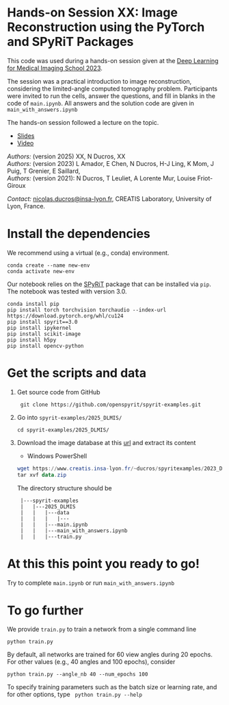 # Hands-on Session XX: Image Reconstruction using the PyTorch and SPyRiT Packages

This code was used during a hands-on session given at the [Deep Learning for Medical Imaging School 2023](https://deepimaging2023.sciencesconf.org/).

The session was a practical introduction to image reconstruction, considering the limited-angle computed tomography problem. Participants were invited to run the cells, answer the questions, and fill in blanks in the code of `main.ipynb`. All answers and the solution code are given in `main_with_answers.ipynb`

The hands-on session followed a lecture on the topic. 
* [Slides](https://www.creatis.insa-lyon.fr/~ducros/hands_on/2023_DLMIS_ducros.pdf) 
* [Video](https://www.youtube.com/)

*Authors:* (version 2025) XX, N Ducros, XX     
*Authors:* (version 2023) L Amador, E Chen, N Ducros, H-J Ling, K Mom, J Puig, T Grenier, E Saillard,      
*Authors:* (version 2021): N Ducros, T Leuliet, A Lorente Mur, Louise Friot-Giroux

*Contact:* nicolas.ducros@insa-lyon.fr, CREATIS Laboratory, University of Lyon, France.

# Install the dependencies
We recommend using a virtual (e.g., conda) environment.
```shell
conda create --name new-env
conda activate new-env
```
Our notebook relies on the [SPyRiT](https://github.com/openspyrit/spyrit) package that can be installed via `pip`.  The notebook was tested with version 3.0.
```shell
conda install pip
pip install torch torchvision torchaudio --index-url https://download.pytorch.org/whl/cu124
pip install spyrit==3.0
pip install ipykernel
pip install scikit-image
pip install h5py
pip install opencv-python
```

# Get the scripts and data
1. Get source code from GitHub
   
        git clone https://github.com/openspyrit/spyrit-examples.git        
    
2. Go into `spyrit-examples/2025_DLMIS/`     

    ```
    cd spyrit-examples/2025_DLMIS/    
    ```

3. Download the image database at this [url](https://www.creatis.insa-lyon.fr/~ducros/spyritexamples/2023_DLMIS/data.zip) and extract its content

    * Windows PowerShell

    ```powershell
    wget https://www.creatis.insa-lyon.fr/~ducros/spyritexamples/2023_DLMIS/data.zip -outfile data.zip
    tar xvf data.zip 
    ```

    The directory structure should be

        |---spyrit-examples
        |   |---2025_DLMIS
        |   |   |---data
        |   |   |   |---
        |   |   |---main.ipynb
        |   |   |---main_with_answers.ipynb
        |   |   |---train.py

# At this this point you ready to go!
Try to complete `main.ipynb` or run `main_with_answers.ipynb`


# To go further
We provide `train.py` to train a network from a single command line

```shell
python train.py
```

By default, all networks are trained for 60 view angles during 20 epochs. For other values (e.g., 40 angles and 100 epochs), consider

```shell
python train.py --angle_nb 40 --num_epochs 100
```

To specify training parameters such as the batch size or learning rate, and for other options, type ` python train.py --help`